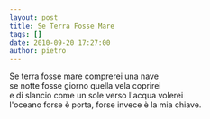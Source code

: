 ```yaml
---
layout: post
title: Se Terra Fosse Mare
tags: []
date: 2010-09-20 17:27:00
author: pietro
---
```

Se terra fosse mare comprerei una nave<br/>se notte fosse giorno quella vela coprirei<br/>e di slancio come un sole verso l'acqua volerei<br/>l'oceano forse è porta, forse invece è la mia chiave.<br/>
